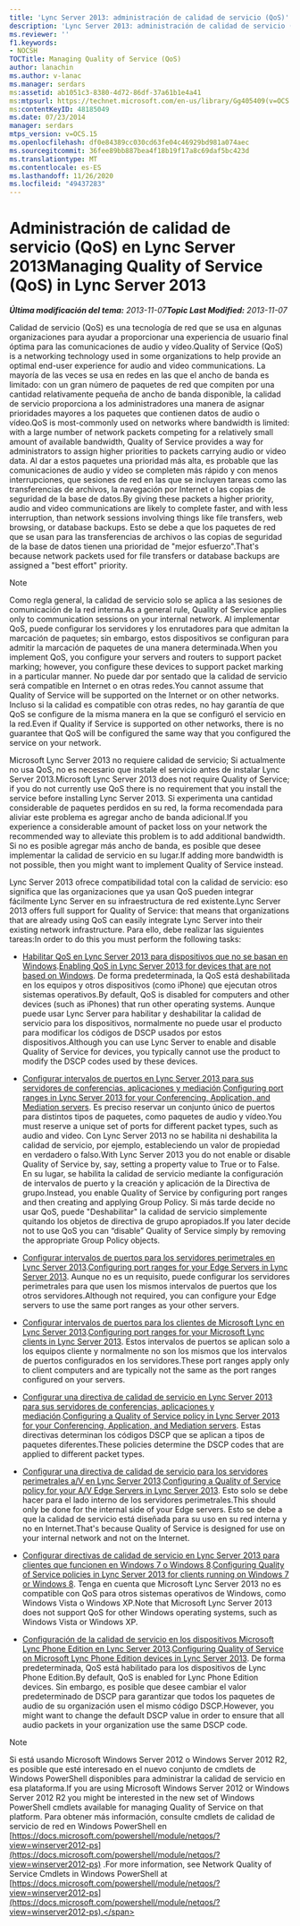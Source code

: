 ```yaml
---
title: 'Lync Server 2013: administración de calidad de servicio (QoS)'
description: 'Lync Server 2013: administración de calidad de servicio (QoS).'
ms.reviewer: ''
f1.keywords:
- NOCSH
TOCTitle: Managing Quality of Service (QoS)
author: lanachin
ms.author: v-lanac
ms.manager: serdars
ms:assetid: ab1051c3-8380-4d72-86df-37a61b1e4a41
ms:mtpsurl: https://technet.microsoft.com/en-us/library/Gg405409(v=OCS.15)
ms:contentKeyID: 48185049
ms.date: 07/23/2014
manager: serdars
mtps_version: v=OCS.15
ms.openlocfilehash: df0e84389cc030cd63fe04c46929bd981a074aec
ms.sourcegitcommit: 36fee89bb887bea4f18b19f17a8c69daf5bc423d
ms.translationtype: MT
ms.contentlocale: es-ES
ms.lasthandoff: 11/26/2020
ms.locfileid: "49437283"
---
```

# <a name="managing-quality-of-service-qos-in-lync-server-2013"></a><span data-ttu-id="bafef-103">Administración de calidad de servicio (QoS) en Lync Server 2013</span><span class="sxs-lookup"><span data-stu-id="bafef-103">Managing Quality of Service (QoS) in Lync Server 2013</span></span>

<div data-xmlns="http://www.w3.org/1999/xhtml">

<div class="topic" data-xmlns="http://www.w3.org/1999/xhtml" data-msxsl="urn:schemas-microsoft-com:xslt" data-cs="https://msdn.microsoft.com/">

<div data-asp="https://msdn2.microsoft.com/asp">



</div>

<div id="mainSection">

<div id="mainBody"><span data-ttu-id="bafef-104">

<span> </span></span><span class="sxs-lookup"><span data-stu-id="bafef-104">

<span> </span></span></span>

<span data-ttu-id="bafef-105">_**Última modificación del tema:** 2013-11-07_</span><span class="sxs-lookup"><span data-stu-id="bafef-105">_**Topic Last Modified:** 2013-11-07_</span></span>

<span data-ttu-id="bafef-106">Calidad de servicio (QoS) es una tecnología de red que se usa en algunas organizaciones para ayudar a proporcionar una experiencia de usuario final óptima para las comunicaciones de audio y vídeo.</span><span class="sxs-lookup"><span data-stu-id="bafef-106">Quality of Service (QoS) is a networking technology used in some organizations to help provide an optimal end-user experience for audio and video communications.</span></span> <span data-ttu-id="bafef-107">La mayoría de las veces se usa en redes en las que el ancho de banda es limitado: con un gran número de paquetes de red que compiten por una cantidad relativamente pequeña de ancho de banda disponible, la calidad de servicio proporciona a los administradores una manera de asignar prioridades mayores a los paquetes que contienen datos de audio o vídeo.</span><span class="sxs-lookup"><span data-stu-id="bafef-107">QoS is most-commonly used on networks where bandwidth is limited: with a large number of network packets competing for a relatively small amount of available bandwidth, Quality of Service provides a way for administrators to assign higher priorities to packets carrying audio or video data.</span></span> <span data-ttu-id="bafef-108">Al dar a estos paquetes una prioridad más alta, es probable que las comunicaciones de audio y vídeo se completen más rápido y con menos interrupciones, que sesiones de red en las que se incluyen tareas como las transferencias de archivos, la navegación por Internet o las copias de seguridad de la base de datos.</span><span class="sxs-lookup"><span data-stu-id="bafef-108">By giving these packets a higher priority, audio and video communications are likely to complete faster, and with less interruption, than network sessions involving things like file transfers, web browsing, or database backups.</span></span> <span data-ttu-id="bafef-109">Esto se debe a que los paquetes de red que se usan para las transferencias de archivos o las copias de seguridad de la base de datos tienen una prioridad de "mejor esfuerzo".</span><span class="sxs-lookup"><span data-stu-id="bafef-109">That's because network packets used for file transfers or database backups are assigned a "best effort" priority.</span></span>

<div>


> [!NOTE]  
> <span data-ttu-id="bafef-110">Como regla general, la calidad de servicio solo se aplica a las sesiones de comunicación de la red interna.</span><span class="sxs-lookup"><span data-stu-id="bafef-110">As a general rule, Quality of Service applies only to communication sessions on your internal network.</span></span> <span data-ttu-id="bafef-111">Al implementar QoS, puede configurar los servidores y los enrutadores para que admitan la marcación de paquetes; sin embargo, estos dispositivos se configuran para admitir la marcación de paquetes de una manera determinada.</span><span class="sxs-lookup"><span data-stu-id="bafef-111">When you implement QoS, you configure your servers and routers to support packet marking; however, you configure these devices to support packet marking in a particular manner.</span></span> <span data-ttu-id="bafef-112">No puede dar por sentado que la calidad de servicio será compatible en Internet o en otras redes.</span><span class="sxs-lookup"><span data-stu-id="bafef-112">You cannot assume that Quality of Service will be supported on the Internet or on other networks.</span></span> <span data-ttu-id="bafef-113">Incluso si la calidad es compatible con otras redes, no hay garantía de que QoS se configure de la misma manera en la que se configuró el servicio en la red.</span><span class="sxs-lookup"><span data-stu-id="bafef-113">Even if Quality if Service is supported on other networks, there is no guarantee that QoS will be configured the same way that you configured the service on your network.</span></span>



</div>

<span data-ttu-id="bafef-114">Microsoft Lync Server 2013 no requiere calidad de servicio; Si actualmente no usa QoS, no es necesario que instale el servicio antes de instalar Lync Server 2013.</span><span class="sxs-lookup"><span data-stu-id="bafef-114">Microsoft Lync Server 2013 does not require Quality of Service; if you do not currently use QoS there is no requirement that you install the service before installing Lync Server 2013.</span></span> <span data-ttu-id="bafef-115">Si experimenta una cantidad considerable de paquetes perdidos en su red, la forma recomendada para aliviar este problema es agregar ancho de banda adicional.</span><span class="sxs-lookup"><span data-stu-id="bafef-115">If you experience a considerable amount of packet loss on your network the recommended way to alleviate this problem is to add additional bandwidth.</span></span> <span data-ttu-id="bafef-116">Si no es posible agregar más ancho de banda, es posible que desee implementar la calidad de servicio en su lugar.</span><span class="sxs-lookup"><span data-stu-id="bafef-116">If adding more bandwidth is not possible, then you might want to implement Quality of Service instead.</span></span>

<span data-ttu-id="bafef-117">Lync Server 2013 ofrece compatibilidad total con la calidad de servicio: eso significa que las organizaciones que ya usan QoS pueden integrar fácilmente Lync Server en su infraestructura de red existente.</span><span class="sxs-lookup"><span data-stu-id="bafef-117">Lync Server 2013 offers full support for Quality of Service: that means that organizations that are already using QoS can easily integrate Lync Server into their existing network infrastructure.</span></span> <span data-ttu-id="bafef-118">Para ello, debe realizar las siguientes tareas:</span><span class="sxs-lookup"><span data-stu-id="bafef-118">In order to do this you must perform the following tasks:</span></span>

  - <span data-ttu-id="bafef-119">[Habilitar QoS en Lync Server 2013 para dispositivos que no se basan en Windows](lync-server-2013-enabling-qos-for-devices-that-are-not-based-on-windows.md).</span><span class="sxs-lookup"><span data-stu-id="bafef-119">[Enabling QoS in Lync Server 2013 for devices that are not based on Windows](lync-server-2013-enabling-qos-for-devices-that-are-not-based-on-windows.md).</span></span> <span data-ttu-id="bafef-120">De forma predeterminada, la QoS está deshabilitada en los equipos y otros dispositivos (como iPhone) que ejecutan otros sistemas operativos.</span><span class="sxs-lookup"><span data-stu-id="bafef-120">By default, QoS is disabled for computers and other devices (such as iPhones) that run other operating systems.</span></span> <span data-ttu-id="bafef-121">Aunque puede usar Lync Server para habilitar y deshabilitar la calidad de servicio para los dispositivos, normalmente no puede usar el producto para modificar los códigos de DSCP usados por estos dispositivos.</span><span class="sxs-lookup"><span data-stu-id="bafef-121">Although you can use Lync Server to enable and disable Quality of Service for devices, you typically cannot use the product to modify the DSCP codes used by these devices.</span></span>

  - <span data-ttu-id="bafef-122">[Configurar intervalos de puertos en Lync Server 2013 para sus servidores de conferencias, aplicaciones y mediación](lync-server-2013-configuring-port-ranges-for-your-conferencing-application-and-mediation-servers.md).</span><span class="sxs-lookup"><span data-stu-id="bafef-122">[Configuring port ranges in Lync Server 2013 for your Conferencing, Application, and Mediation servers](lync-server-2013-configuring-port-ranges-for-your-conferencing-application-and-mediation-servers.md).</span></span> <span data-ttu-id="bafef-123">Es preciso reservar un conjunto único de puertos para distintos tipos de paquetes, como paquetes de audio y vídeo.</span><span class="sxs-lookup"><span data-stu-id="bafef-123">You must reserve a unique set of ports for different packet types, such as audio and video.</span></span> <span data-ttu-id="bafef-124">Con Lync Server 2013 no se habilita ni deshabilita la calidad de servicio, por ejemplo, estableciendo un valor de propiedad en verdadero o falso.</span><span class="sxs-lookup"><span data-stu-id="bafef-124">With Lync Server 2013 you do not enable or disable Quality of Service by, say, setting a property value to True or to False.</span></span> <span data-ttu-id="bafef-125">En su lugar, se habilita la calidad de servicio mediante la configuración de intervalos de puerto y la creación y aplicación de la Directiva de grupo.</span><span class="sxs-lookup"><span data-stu-id="bafef-125">Instead, you enable Quality of Service by configuring port ranges and then creating and applying Group Policy.</span></span> <span data-ttu-id="bafef-126">Si más tarde decide no usar QoS, puede "Deshabilitar" la calidad de servicio simplemente quitando los objetos de directiva de grupo apropiados.</span><span class="sxs-lookup"><span data-stu-id="bafef-126">If you later decide not to use QoS you can “disable” Quality of Service simply by removing the appropriate Group Policy objects.</span></span>

  - <span data-ttu-id="bafef-127">[Configurar intervalos de puertos para los servidores perimetrales en Lync Server 2013](lync-server-2013-configuring-port-ranges-for-your-edge-servers.md).</span><span class="sxs-lookup"><span data-stu-id="bafef-127">[Configuring port ranges for your Edge Servers in Lync Server 2013](lync-server-2013-configuring-port-ranges-for-your-edge-servers.md).</span></span> <span data-ttu-id="bafef-128">Aunque no es un requisito, puede configurar los servidores perimetrales para que usen los mismos intervalos de puertos que los otros servidores.</span><span class="sxs-lookup"><span data-stu-id="bafef-128">Although not required, you can configure your Edge servers to use the same port ranges as your other servers.</span></span>

  - <span data-ttu-id="bafef-129">[Configurar intervalos de puertos para los clientes de Microsoft Lync en Lync Server 2013](lync-server-2013-configuring-port-ranges-for-your-microsoft-lync-clients.md).</span><span class="sxs-lookup"><span data-stu-id="bafef-129">[Configuring port ranges for your Microsoft Lync clients in Lync Server 2013](lync-server-2013-configuring-port-ranges-for-your-microsoft-lync-clients.md).</span></span> <span data-ttu-id="bafef-130">Estos intervalos de puertos se aplican solo a los equipos cliente y normalmente no son los mismos que los intervalos de puertos configurados en los servidores.</span><span class="sxs-lookup"><span data-stu-id="bafef-130">These port ranges apply only to client computers and are typically not the same as the port ranges configured on your servers.</span></span>

  - <span data-ttu-id="bafef-131">[Configurar una directiva de calidad de servicio en Lync Server 2013 para sus servidores de conferencias, aplicaciones y mediación](lync-server-2013-configuring-a-quality-of-service-policy-for-your-conferencing-application-and-mediation-servers.md).</span><span class="sxs-lookup"><span data-stu-id="bafef-131">[Configuring a Quality of Service policy in Lync Server 2013 for your Conferencing, Application, and Mediation servers](lync-server-2013-configuring-a-quality-of-service-policy-for-your-conferencing-application-and-mediation-servers.md).</span></span> <span data-ttu-id="bafef-132">Estas directivas determinan los códigos DSCP que se aplican a tipos de paquetes diferentes.</span><span class="sxs-lookup"><span data-stu-id="bafef-132">These policies determine the DSCP codes that are applied to different packet types.</span></span>

  - <span data-ttu-id="bafef-133">[Configurar una directiva de calidad de servicio para los servidores perimetrales a/V en Lync Server 2013](lync-server-2013-configuring-a-quality-of-service-policy-for-your-a-v-edge-servers.md).</span><span class="sxs-lookup"><span data-stu-id="bafef-133">[Configuring a Quality of Service policy for your A/V Edge Servers in Lync Server 2013](lync-server-2013-configuring-a-quality-of-service-policy-for-your-a-v-edge-servers.md).</span></span> <span data-ttu-id="bafef-134">Esto solo se debe hacer para el lado interno de los servidores perimetrales.</span><span class="sxs-lookup"><span data-stu-id="bafef-134">This should only be done for the internal side of your Edge servers.</span></span> <span data-ttu-id="bafef-135">Esto se debe a que la calidad de servicio está diseñada para su uso en su red interna y no en Internet.</span><span class="sxs-lookup"><span data-stu-id="bafef-135">That's because Quality of Service is designed for use on your internal network and not on the Internet.</span></span>

  - <span data-ttu-id="bafef-136">[Configurar directivas de calidad de servicio en Lync Server 2013 para clientes que funcionen en Windows 7 o Windows 8](lync-server-2013-configuring-quality-of-service-policies-for-clients-running-on-windows-7-or-windows-8.md).</span><span class="sxs-lookup"><span data-stu-id="bafef-136">[Configuring Quality of Service policies in Lync Server 2013 for clients running on Windows 7 or Windows 8](lync-server-2013-configuring-quality-of-service-policies-for-clients-running-on-windows-7-or-windows-8.md).</span></span> <span data-ttu-id="bafef-137">Tenga en cuenta que Microsoft Lync Server 2013 no es compatible con QoS para otros sistemas operativos de Windows, como Windows Vista o Windows XP.</span><span class="sxs-lookup"><span data-stu-id="bafef-137">Note that Microsoft Lync Server 2013 does not support QoS for other Windows operating systems, such as Windows Vista or Windows XP.</span></span>

  - <span data-ttu-id="bafef-138">[Configuración de la calidad de servicio en los dispositivos Microsoft Lync Phone Edition en Lync Server 2013](lync-server-2013-configuring-quality-of-service-on-microsoft-lync-phone-edition-devices.md).</span><span class="sxs-lookup"><span data-stu-id="bafef-138">[Configuring Quality of Service on Microsoft Lync Phone Edition devices in Lync Server 2013](lync-server-2013-configuring-quality-of-service-on-microsoft-lync-phone-edition-devices.md).</span></span> <span data-ttu-id="bafef-139">De forma predeterminada, QoS está habilitado para los dispositivos de Lync Phone Edition.</span><span class="sxs-lookup"><span data-stu-id="bafef-139">By default, QoS is enabled for Lync Phone Edition devices.</span></span> <span data-ttu-id="bafef-140">Sin embargo, es posible que desee cambiar el valor predeterminado de DSCP para garantizar que todos los paquetes de audio de su organización usen el mismo código DSCP.</span><span class="sxs-lookup"><span data-stu-id="bafef-140">However, you might want to change the default DSCP value in order to ensure that all audio packets in your organization use the same DSCP code.</span></span>

<div>


> [!NOTE]  
> <span data-ttu-id="bafef-141">Si está usando Microsoft Windows Server 2012 o Windows Server 2012 R2, es posible que esté interesado en el nuevo conjunto de cmdlets de Windows PowerShell disponibles para administrar la calidad de servicio en esa plataforma.</span><span class="sxs-lookup"><span data-stu-id="bafef-141">If you are using Microsoft Windows Server 2012 or Windows Server 2012 R2 you might be interested in the new set of Windows PowerShell cmdlets available for managing Quality of Service on that platform.</span></span> <span data-ttu-id="bafef-142">Para obtener más información, consulte cmdlets de calidad de servicio de red en Windows PowerShell en [https://docs.microsoft.com/powershell/module/netqos/?view=winserver2012-ps](https://docs.microsoft.com/powershell/module/netqos/?view=winserver2012-ps) .</span><span class="sxs-lookup"><span data-stu-id="bafef-142">For more information, see Network Quality of Service Cmdlets in Windows PowerShell at [https://docs.microsoft.com/powershell/module/netqos/?view=winserver2012-ps](https://docs.microsoft.com/powershell/module/netqos/?view=winserver2012-ps).</span></span>



<span data-ttu-id="bafef-143"></div>

</div>

<span> </span>

</div>

</div>

</span><span class="sxs-lookup"><span data-stu-id="bafef-143"></div>

</div>

<span> </span>

</div>

</div>

</span></span></div>


